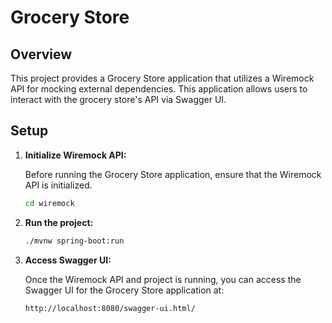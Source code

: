# Grocery Store

## Overview

This project provides a Grocery Store application that utilizes a Wiremock API for mocking external dependencies. This application allows users to interact with the grocery store's API via Swagger UI.

## Setup

1. **Initialize Wiremock API:**

   Before running the Grocery Store application, ensure that the Wiremock API is initialized.

   ```bash
   cd wiremock

2. **Run the project:**

   ```bash
   ./mvnw spring-boot:run

3. **Access Swagger UI:**

   Once the Wiremock API and project is running, you can access the Swagger UI for the Grocery Store application at:

   ```bash
   http://localhost:8080/swagger-ui.html/